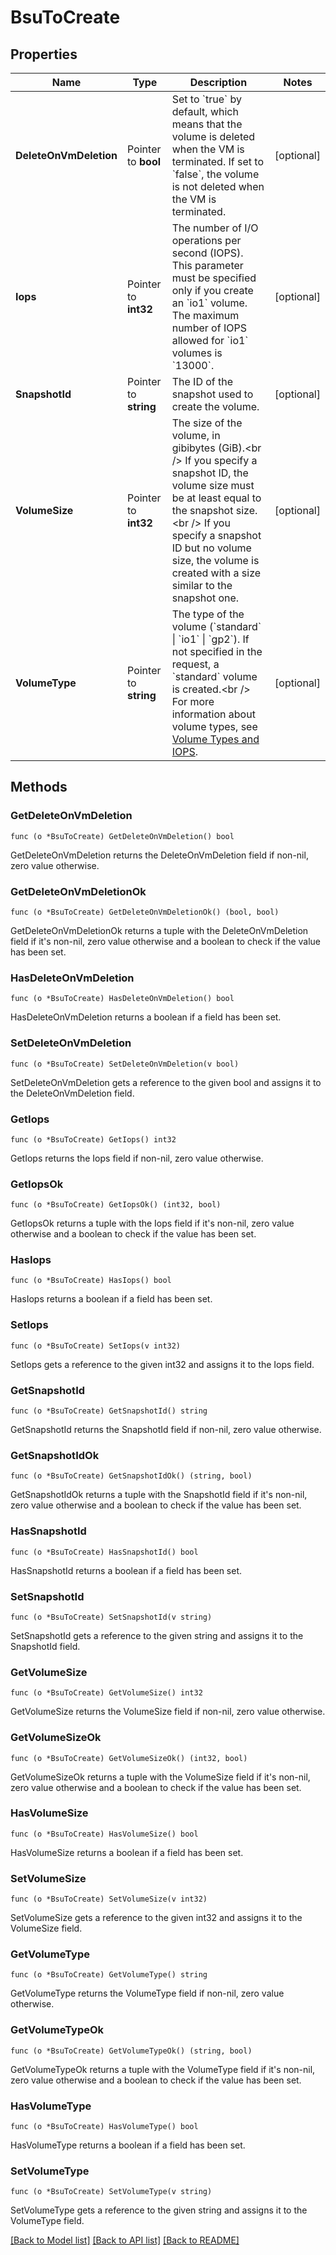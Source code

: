 # BsuToCreate

## Properties

Name | Type | Description | Notes
------------ | ------------- | ------------- | -------------
**DeleteOnVmDeletion** | Pointer to **bool** | Set to &#x60;true&#x60; by default, which means that the volume is deleted when the VM is terminated. If set to &#x60;false&#x60;, the volume is not deleted when the VM is terminated. | [optional] 
**Iops** | Pointer to **int32** | The number of I/O operations per second (IOPS). This parameter must be specified only if you create an &#x60;io1&#x60; volume. The maximum number of IOPS allowed for &#x60;io1&#x60; volumes is &#x60;13000&#x60;. | [optional] 
**SnapshotId** | Pointer to **string** | The ID of the snapshot used to create the volume. | [optional] 
**VolumeSize** | Pointer to **int32** | The size of the volume, in gibibytes (GiB).&lt;br /&gt; If you specify a snapshot ID, the volume size must be at least equal to the snapshot size.&lt;br /&gt; If you specify a snapshot ID but no volume size, the volume is created with a size similar to the snapshot one. | [optional] 
**VolumeType** | Pointer to **string** | The type of the volume (&#x60;standard&#x60; \\| &#x60;io1&#x60; \\| &#x60;gp2&#x60;). If not specified in the request, a &#x60;standard&#x60; volume is created.&lt;br /&gt; For more information about volume types, see [Volume Types and IOPS](https://wiki.outscale.net/display/EN/About+Volumes#AboutVolumes-VolumeTypesVolumeTypesandIOPS). | [optional] 

## Methods

### GetDeleteOnVmDeletion

`func (o *BsuToCreate) GetDeleteOnVmDeletion() bool`

GetDeleteOnVmDeletion returns the DeleteOnVmDeletion field if non-nil, zero value otherwise.

### GetDeleteOnVmDeletionOk

`func (o *BsuToCreate) GetDeleteOnVmDeletionOk() (bool, bool)`

GetDeleteOnVmDeletionOk returns a tuple with the DeleteOnVmDeletion field if it's non-nil, zero value otherwise
and a boolean to check if the value has been set.

### HasDeleteOnVmDeletion

`func (o *BsuToCreate) HasDeleteOnVmDeletion() bool`

HasDeleteOnVmDeletion returns a boolean if a field has been set.

### SetDeleteOnVmDeletion

`func (o *BsuToCreate) SetDeleteOnVmDeletion(v bool)`

SetDeleteOnVmDeletion gets a reference to the given bool and assigns it to the DeleteOnVmDeletion field.

### GetIops

`func (o *BsuToCreate) GetIops() int32`

GetIops returns the Iops field if non-nil, zero value otherwise.

### GetIopsOk

`func (o *BsuToCreate) GetIopsOk() (int32, bool)`

GetIopsOk returns a tuple with the Iops field if it's non-nil, zero value otherwise
and a boolean to check if the value has been set.

### HasIops

`func (o *BsuToCreate) HasIops() bool`

HasIops returns a boolean if a field has been set.

### SetIops

`func (o *BsuToCreate) SetIops(v int32)`

SetIops gets a reference to the given int32 and assigns it to the Iops field.

### GetSnapshotId

`func (o *BsuToCreate) GetSnapshotId() string`

GetSnapshotId returns the SnapshotId field if non-nil, zero value otherwise.

### GetSnapshotIdOk

`func (o *BsuToCreate) GetSnapshotIdOk() (string, bool)`

GetSnapshotIdOk returns a tuple with the SnapshotId field if it's non-nil, zero value otherwise
and a boolean to check if the value has been set.

### HasSnapshotId

`func (o *BsuToCreate) HasSnapshotId() bool`

HasSnapshotId returns a boolean if a field has been set.

### SetSnapshotId

`func (o *BsuToCreate) SetSnapshotId(v string)`

SetSnapshotId gets a reference to the given string and assigns it to the SnapshotId field.

### GetVolumeSize

`func (o *BsuToCreate) GetVolumeSize() int32`

GetVolumeSize returns the VolumeSize field if non-nil, zero value otherwise.

### GetVolumeSizeOk

`func (o *BsuToCreate) GetVolumeSizeOk() (int32, bool)`

GetVolumeSizeOk returns a tuple with the VolumeSize field if it's non-nil, zero value otherwise
and a boolean to check if the value has been set.

### HasVolumeSize

`func (o *BsuToCreate) HasVolumeSize() bool`

HasVolumeSize returns a boolean if a field has been set.

### SetVolumeSize

`func (o *BsuToCreate) SetVolumeSize(v int32)`

SetVolumeSize gets a reference to the given int32 and assigns it to the VolumeSize field.

### GetVolumeType

`func (o *BsuToCreate) GetVolumeType() string`

GetVolumeType returns the VolumeType field if non-nil, zero value otherwise.

### GetVolumeTypeOk

`func (o *BsuToCreate) GetVolumeTypeOk() (string, bool)`

GetVolumeTypeOk returns a tuple with the VolumeType field if it's non-nil, zero value otherwise
and a boolean to check if the value has been set.

### HasVolumeType

`func (o *BsuToCreate) HasVolumeType() bool`

HasVolumeType returns a boolean if a field has been set.

### SetVolumeType

`func (o *BsuToCreate) SetVolumeType(v string)`

SetVolumeType gets a reference to the given string and assigns it to the VolumeType field.


[[Back to Model list]](../README.md#documentation-for-models) [[Back to API list]](../README.md#documentation-for-api-endpoints) [[Back to README]](../README.md)


